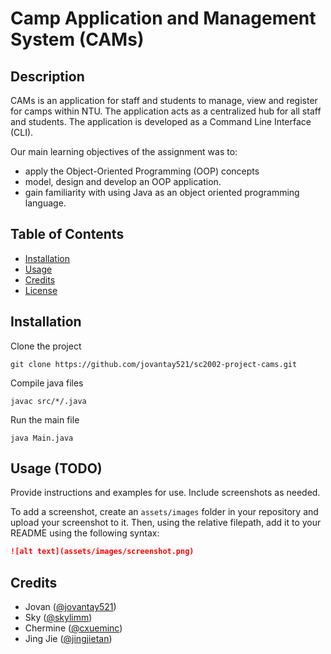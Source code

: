 # Camp Application and Management System (CAMs)

## Description

CAMs is an application for staff and students to manage, view and register for camps within NTU. The application acts as a centralized hub for all staff and students. The application is developed as a Command Line Interface (CLI).

Our main learning objectives of the assignment was to:
- apply the Object-Oriented Programming (OOP) concepts
- model, design and develop an OOP application. 
- gain familiarity with using Java as an object oriented programming language. 

## Table of Contents

- [Installation](#installation)
- [Usage](#usage)
- [Credits](#credits)
- [License](#license)

## Installation

Clone the project
```
git clone https://github.com/jovantay521/sc2002-project-cams.git
```
Compile java files
```
javac src/*/.java
```
Run the main file
```
java Main.java
```

## Usage (TODO)

Provide instructions and examples for use. Include screenshots as needed.

To add a screenshot, create an `assets/images` folder in your repository and upload your screenshot to it. Then, using the relative filepath, add it to your README using the following syntax:

```md
![alt text](assets/images/screenshot.png)
```

## Credits

- Jovan ([@jovantay521](https://github.com/jovantay521))
- Sky ([@skylimm](https://github.com/skylimm))
- Chermine ([@cxueminc](https://github.com/cxueminc))
- Jing Jie ([@jingjietan](https://github.com/jingjietan))